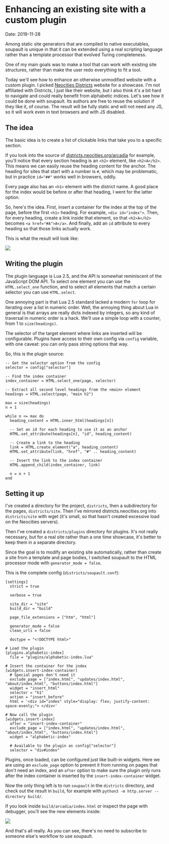 <h1 id="post-title">Enhancing an existing site with a custom plugin</h1>

<span>Date: <time id="post-date">2019-11-28</time> </span>

Among static site generators that are compiled to native executables, soupault is unique
in that it can be extended using a real scripting language rather than a template processor that
evolved Turing completeness.

One of my main goals was to make a tool that can work with existing site structures, rather than make
the user redo everything to fit a tool.

<p id="post-excerpt">
Today we'll see how to enhance an otherwise unmodified website with a custom plugin.
I picked <a href="https://districts.neocities.org">Neocities Districts</a> website
for a showcase. I'm not affiliated with Districts, I just like their website,
but I also think it's a bit hard to navigate and could really benefit from alphabetic indices. Let's see how it could be
done with soupault. Its authors are free to reuse the solution if they like it, of course.
The result will be fully static and will not need any JS, so it will work even in text browsers and with JS disabled.
</p>

## The idea

The basic idea is to create a list of clickable links that take you to a specific section.

If you look into the source of <a href="https://districts.neocities.org/arcadia/">districts.neocities.org/arcadia</a> for example,
you'll notice that every section heading is an `<h2>` element, like `<h2>A</h2>`. This means we can easily reuse the heading content
for the anchor. The heading for sites that start with a number is `#`, which may be problematic, but in practice `id="##"` works well
in browsers, oddly.

Every page also has an `<h1>` element with the district name. A good place for the index would be before or after that heading,
I went for the latter option.

So, here's the idea. First, insert a container for the index at the top of the page, before the first `<h1>` heading.
For example, `<div id="index">`. Then, for every heading, create a link inside that element, so that `<h2>A</h2>` becomes
`<a href="#A">A</a>`. And finally, add an `id` attribute to every heading so that those links actually work.

This is	what the result	will look like:

<img src="/images/neocities_districts_index.png">   

## Writing the plugin

The plugin language is Lua 2.5, and the API is somewhat reminiscent of the JavaScript DOM API.
To select one element you can use the `HTML.select_one` function, and to select all elements that
match a certain selector you can use `HTML.select`.

One annoying part is that Lua 2.5 standard lacked a modern `for` loop for iterating over a list in numeric order.
Well, the annoying thing about Lua in general is that arrays are really dicts indexed by integers, so any kind
of traversal in numeric order is a hack. We'll use a simple loop with a counter, from 1 to `size(headings)`.

The selector of the target element where links are inserted will be configurable. Plugins have access to their own
config via `config` variable, with one caveat: you can only pass string options that way.

So, this is the plugin source:

```
-- Get the selector option from the config
selector = config["selector"]

-- Find the index container
index_container = HTML.select_one(page, selector)

-- Extract all second level headings from the <main> element
headings = HTML.select(page, "main h2")

max = size(headings)
n = 1

while n <= max do
  heading_content = HTML.inner_html(headings[n])

  -- Set an id for each heading to use it as an anchor
  HTML.set_attribute(headings[n], "id", heading_content)

  -- Create a link to the heading
  link = HTML.create_element("a", heading_content)
  HTML.set_attribute(link, "href", "#" .. heading_content)

  -- Insert the link to the index container
  HTML.append_child(index_container, link)

  n = n + 1
end
```

## Setting it up

I've created a directory for the project, `districts`, then a subdirectory for the pages, `districts/site`.
Then I've mirrored districts.neocities.org into `districts/site` with wget (it's small, so that hasn't created excessive load on the Neocities servers).

Then I've created a `districts/plugins` directory for plugins. It's not really necessary, but for a real site rather than a one time showcase,
it's better to keep them in a separate directory.

Since the goal is to modify an existing site automatically, rather than create a site from a template and page bodies, I switched soupault to
the HTML processor mode with `generator_mode = false`.

This is the complete config (`districts/soupault.conf`):

```
[settings]
  strict = true

  verbose = true

  site_dir = "site"
  build_dir = "build"

  page_file_extensions = ["htm", "html"]

  generator_mode = false
  clean_urls = false

  doctype = "<!DOCTYPE html>"

# Load the plugin
[plugins.alphabetic-index]
  file = "plugins/alphabetic-index.lua"

# Insert the container for the index
[widgets.insert-index-container]
  # Special pages don't need it
  exclude_page = ["index.html", "updates/index.html", "about/index.html", "buttons/index.html"]
  widget = "insert_html"
  selector = "h1"
  action = "insert_before"
  html = '<div id="index" style="display: flex; justify-content: space-evenly;"> </div>'

# Now call the plugin
[widgets.insert-index]
  after = "insert-index-container"
  exclude_page = ["index.html", "updates/index.html", "about/index.html", "buttons/index.html"]
  widget = "alphabetic-index"

  # Available to the plugin as config["selector"]
  selector = "div#index"

```

Plugins, once loaded, can be configured just like built-in widgets. Here we are using an `exclude_page` option
to prevent it from running on pages that don't need an index, and an `after` option to make sure the plugin
only runs after the index container is inserted by the `insert-index-container` widget.

Now the only thing left is to run `soupault` in the `districts` directory, and check out the result in `build`,
for example with `python3 -m http.server --directory build/`.

If you look inside `build/arcadia/index.html` or inspect the page with debugger, you'll see the new elements inside:

<img src="/images/neocities_districts_index_html.png">

And that's all really. As you can see, there's no need to subscribe to someone else's workflow to use soupault.

